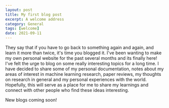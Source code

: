 ```yaml
---
layout: post
title: My first blog post
excerpt: A welcome address
category: General
tags: [welcome]
date: 2021-09-11
---
```


They say that if you have to go back to something again and again, and learn it more than twice, it's time you blogged it. I've been wanting to make my own personal website for the past several months and its finally here! I've felt the urge to blog on some really interesting topics for a long time. I have decided to share some of my personal documentation, notes about my areas of interest in machine learning research, paper reviews, my thoughts on research in general and my personal experiences with the world. Hopefully, this will serve as a place for me to share my learnings and connect with other people who find these ideas interesting.

<p> New blogs coming soon! </p>
